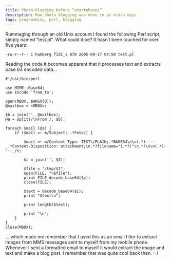 ```yaml
---
title: Photo-blogging before “smartphones”
description: How photo blogging was done in ye olden days
tags: programming, perl, blogging
---
```


Rummaging through an old Unix account I
found the following Perl script, simply named “test.pl”. What could it be? It
hasn’t been touched for over five years:

    -rw-r--r-- 1 hamberg fidi_s 870 2005-09-17 04:50 test.pl

Reading the code it becomes apparent that it processes text and extracts base 64
encoded data…

~~~{.perl}
#!/usr/bin/perl

use MIME::Base64;
use Encode 'from_to';

open(MBOX, $ARGV[0]);
@mailbox = <MBOX>;

$b = join('', @mailbox);
@a = split(/\nFrom /, $b);

foreach $mail (@a) {
    if ($mail =~ m/Subject: .*Foto/) {

        $mail =~ m/Content-Type: TEXT\/PLAIN;.*BASE64\n\n(.*)----_.*Content-Disposition: attachment;\n.*?filename="(.*?)"\n.*?\n\n(.*)----_/s; 

        $c = join('', $3);

        $file = "/tmp/$2";
        open(FILE, ">$file");
        print FILE decode_base64($c);
        close(FILE);

        $text = decode_base64($1);
        print "$text\n";

        print length($text);

        print "\n";
    }
}
close(MBOX);
~~~

… which made me remember that I used this as an email filter to extract images
from MMS messages sent to myself from my mobile phone. Whenever I sent a
formatted email to myself it would extract the image and text and make a blog
post. I remember that was quite cool back then. :-)
